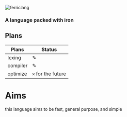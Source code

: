 ![ferriclang](https://user-images.githubusercontent.com/41879253/129454122-7e6c6518-a871-4bd7-a6bd-84d5067e99fd.png)

### A language packed with iron

## Plans
| Plans | Status |
| ----- | ------ |
| lexing | ✎ |
| compiler | ✎ |
| optimize | 𐄂  for the future|

# Aims
this language aims to be fast, general purpose, and simple
